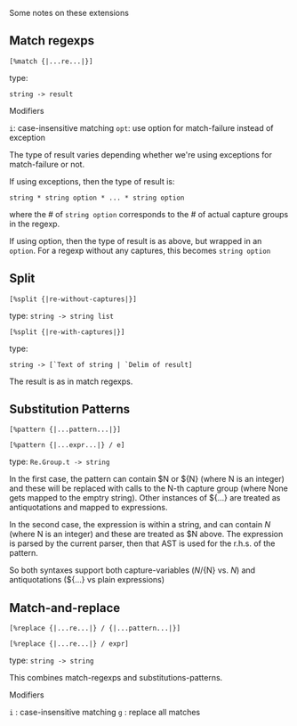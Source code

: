 
Some notes on these extensions


## Match regexps

```
[%match {|...re...|}]
```

type:
```
string -> result
```

Modifiers

`i`: case-insensitive matching
`opt`: use option for match-failure instead of exception

The type of result varies depending whether we're using exceptions for
match-failure or not.

If using exceptions, then the type of result is:
```
string * string option * ... * string option
```

where the # of `string option` corresponds to the # of actual capture groups in the regexp.

If using option, then the type of result is as above, but wrapped in an `option`.
For a regexp without any captures, this becomes `string option`

## Split

```
[%split {|re-without-captures|}]
```

type: `string -> string list`

```
[%split {|re-with-captures|}]
```

type: 
```
string -> [`Text of string | `Delim of result]
```

The result is as in match regexps.

## Substitution Patterns

```
[%pattern {|...pattern...|}]
```

```
[%pattern {|...expr...|} / e]
```

type: `Re.Group.t -> string`

In the first case, the pattern can contain $N or ${N} (where N is an
integer) and these will be replaced with calls to the N-th capture
group (where None gets mapped to the emptry string).  Other instances
of ${...} are treated as antiquotations and mapped to expressions.

In the second case, the expression is within a string, and can contain
$N$ (where N is an integer) and these are treated as $N above.  The
expression is parsed by the current parser, then that AST is used for
the r.h.s. of the pattern.

So both syntaxes support both capture-variables ($N/${N} vs. $N$) and
antiquotations (${...} vs plain expressions)

## Match-and-replace

```
[%replace {|...re...|} / {|...pattern...|}]
```

```
[%replace {|...re...|} / expr]
```

type: `string -> string`

This combines match-regexps and substitutions-patterns.

Modifiers

`i` : case-insensitive matching
`g` : replace all matches
